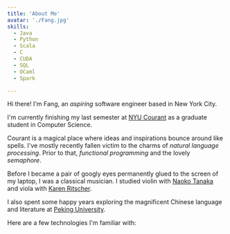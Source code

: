 ```yaml
---
title: 'About Me'
avatar: './Fang.jpg'
skills:
  - Java
  - Python
  - Scala
  - C
  - CUDA
  - SQL
  - OCaml
  - Spark

---
```


Hi there! I'm Fang, an _aspiring_ software engineer based in New York City.

I'm currently finishing my last semester at [NYU Courant](https://cims.nyu.edu/) as a graduate student in Computer Science. 

Courant is a magical place where ideas and inspirations bounce around like spells. I've mostly recently fallen victim to the charms of _natural language processing_. Prior to that, _functional programming_ and the lovely _semaphore_. 

Before I became a pair of googly eyes permanently glued to the screen of my laptop, I was a classical musician. I studied violin with [Naoko Tanaka](https://www.juilliard.edu/music/faculty/tanaka-naoko) and viola with [Karen Ritscher](https://www.msmnyc.edu/faculty/karen-ritscher/).

I also spent some happy years exploring the magnificent Chinese language and literature at [Peking University](http://english.pku.edu.cn/). 


Here are a few technologies I'm familiar with:
